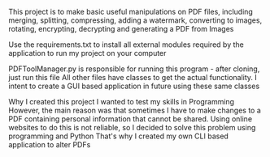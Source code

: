 This project is to make basic useful manipulations on PDF files, including merging, splitting, compressing, adding a watermark, converting to images, rotating, encrypting, decrypting and generating a PDF from Images

Use the requirements.txt to install all external modules required by the application to run my project on your computer

PDFToolManager.py is responsible for running this program - after cloning, just run this file
All other files have classes to get the actual functionality. I intent to create a GUI based application in future using these same classes

Why I created this project
I wanted to test my skills in Programming
However, the main reason was that sometimes I have to make changes to a PDF containing personal information that cannot be shared. Using online websites to do this is not
reliable, so I decided to solve this problem using programming and Python
That's why I created my own CLI based application to alter PDFs
